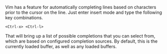 Vim has a feature for automatically completing lines based on characters prior to the cursor on the line. Just enter insert mode and type the following key combinations.

```
<Ctrl-x> <Ctrl-l>
```

That will bring up a list of possible completions that you can select from, which are based on configured completion sources. By default, this is the currently loaded buffer, as well as any loaded buffers.

